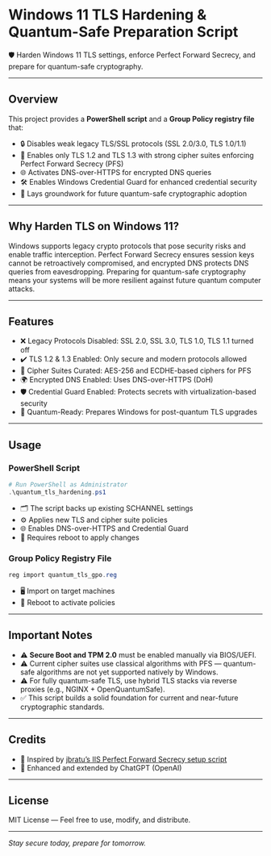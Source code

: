 # Windows 11 TLS Hardening & Quantum-Safe Preparation Script

🛡️ Harden Windows 11 TLS settings, enforce Perfect Forward Secrecy, and prepare for quantum-safe cryptography.

---

## Overview

This project provides a **PowerShell script** and a **Group Policy registry file** that:

- 🔒 Disables weak legacy TLS/SSL protocols (SSL 2.0/3.0, TLS 1.0/1.1)
- 🔐 Enables only TLS 1.2 and TLS 1.3 with strong cipher suites enforcing Perfect Forward Secrecy (PFS)
- 🌐 Activates DNS-over-HTTPS for encrypted DNS queries
- 🛠️ Enables Windows Credential Guard for enhanced credential security
- 🔮 Lays groundwork for future quantum-safe cryptographic adoption

---

## Why Harden TLS on Windows 11?

Windows supports legacy crypto protocols that pose security risks and enable traffic interception. Perfect Forward Secrecy ensures session keys cannot be retroactively compromised, and encrypted DNS protects DNS queries from eavesdropping. Preparing for quantum-safe cryptography means your systems will be more resilient against future quantum computer attacks.

---

## Features

- ❌ Legacy Protocols Disabled: SSL 2.0, SSL 3.0, TLS 1.0, TLS 1.1 turned off
- ✔️ TLS 1.2 & 1.3 Enabled: Only secure and modern protocols allowed
- 🔑 Cipher Suites Curated: AES-256 and ECDHE-based ciphers for PFS
- 🌍 Encrypted DNS Enabled: Uses DNS-over-HTTPS (DoH)
- 🛡️ Credential Guard Enabled: Protects secrets with virtualization-based security
- 🚀 Quantum-Ready: Prepares Windows for post-quantum TLS upgrades

---

## Usage

### PowerShell Script

```powershell
# Run PowerShell as Administrator
.\quantum_tls_hardening.ps1
```

- 🗂️ The script backs up existing SCHANNEL settings
- ⚙️ Applies new TLS and cipher suite policies
- 🌐 Enables DNS-over-HTTPS and Credential Guard
- 🔄 Requires reboot to apply changes

### Group Policy Registry File

```powershell
reg import quantum_tls_gpo.reg
```

- 🖥️ Import on target machines
- 🔄 Reboot to activate policies

---

## Important Notes

- ⚠️ **Secure Boot and TPM 2.0** must be enabled manually via BIOS/UEFI.
- ⚠️ Current cipher suites use classical algorithms with PFS — quantum-safe algorithms are not yet supported natively by Windows.
- ⚠️ For fully quantum-safe TLS, use hybrid TLS stacks via reverse proxies (e.g., NGINX + OpenQuantumSafe).
- ✅ This script builds a solid foundation for current and near-future cryptographic standards.

---

## Credits

- 🙏 Inspired by [jbratu’s IIS Perfect Forward Secrecy setup script](https://gist.github.com/jbratu/6262684939e15e638892973f5f8eed78)
- 🤖 Enhanced and extended by ChatGPT (OpenAI)

---

## License

MIT License — Feel free to use, modify, and distribute.

---

*Stay secure today, prepare for tomorrow.*
